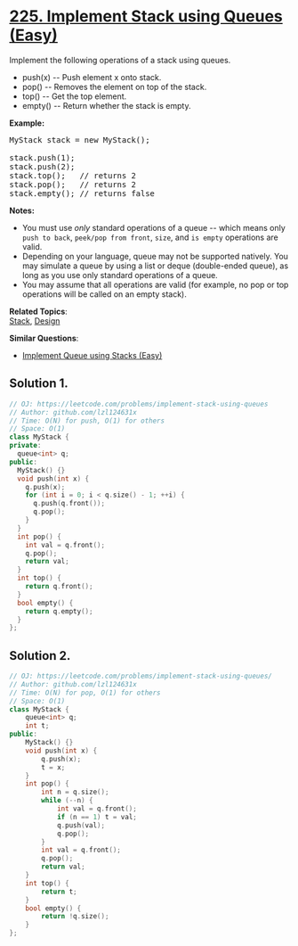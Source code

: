 # [225. Implement Stack using Queues (Easy)](https://leetcode.com/problems/implement-stack-using-queues/)

<p>Implement the following operations of a stack using queues.</p>

<ul>
	<li>push(x) -- Push element x onto stack.</li>
	<li>pop() -- Removes the element on top of the stack.</li>
	<li>top() -- Get the top element.</li>
	<li>empty() -- Return whether the stack is empty.</li>
</ul>

<p><b>Example:</b></p>

<pre>MyStack stack = new MyStack();

stack.push(1);
stack.push(2);  
stack.top();   // returns 2
stack.pop();   // returns 2
stack.empty(); // returns false</pre>

<p><b>Notes:</b></p>

<ul>
	<li>You must use <i>only</i> standard operations of a queue -- which means only <code>push to back</code>, <code>peek/pop from front</code>, <code>size</code>, and <code>is empty</code> operations are valid.</li>
	<li>Depending on your language, queue may not be supported natively. You may simulate a queue by using a list or deque (double-ended queue), as long as you use only standard operations of a queue.</li>
	<li>You may assume that all operations are valid (for example, no pop or top operations will be called on an empty stack).</li>
</ul>


**Related Topics**:  
[Stack](https://leetcode.com/tag/stack/), [Design](https://leetcode.com/tag/design/)

**Similar Questions**:
* [Implement Queue using Stacks (Easy)](https://leetcode.com/problems/implement-queue-using-stacks/)

## Solution 1.

```cpp
// OJ: https://leetcode.com/problems/implement-stack-using-queues
// Author: github.com/lzl124631x
// Time: O(N) for push, O(1) for others
// Space: O(1)
class MyStack {
private:
  queue<int> q;
public:
  MyStack() {}
  void push(int x) {
    q.push(x);
    for (int i = 0; i < q.size() - 1; ++i) {
      q.push(q.front());
      q.pop();
    }
  }
  int pop() {
    int val = q.front();
    q.pop();
    return val;
  }
  int top() {
    return q.front();
  }
  bool empty() {
    return q.empty();
  }
};
```

## Solution 2.

```cpp
// OJ: https://leetcode.com/problems/implement-stack-using-queues/
// Author: github.com/lzl124631x
// Time: O(N) for pop, O(1) for others
// Space: O(1)
class MyStack {
    queue<int> q;
    int t;
public:
    MyStack() {}
    void push(int x) {
        q.push(x);
        t = x;
    }
    int pop() {
        int n = q.size();
        while (--n) {
            int val = q.front();
            if (n == 1) t = val;
            q.push(val);
            q.pop();
        }
        int val = q.front();
        q.pop();
        return val;
    }
    int top() {
        return t;
    }
    bool empty() {
        return !q.size();
    }
};
```